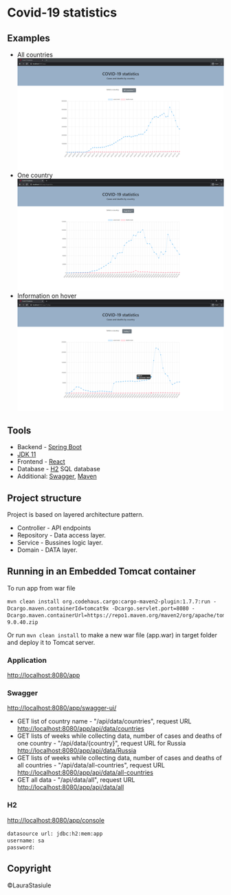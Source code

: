 # Covid-19 statistics

## Examples
* All countries
![Main Page - statistics of all countries](readme/Main.PNG)
* One country
![Statistics of one country](readme/Argentina.PNG)
* Information on hover
![Information on point hover](readme/Turkey.PNG)

## Tools

* Backend - [Spring Boot](https://spring.io/projects/spring-boot)
* [JDK 11](https://www.oracle.com/java/technologies/javase-jdk11-downloads.html)
* Frontend - [React](https://reactjs.org/)
* Database - [H2](https://www.h2database.com/html/main.html) SQL database
* Additional: [Swagger](https://swagger.io/), [Maven](https://maven.apache.org/)

## Project structure
Project is based on layered architecture pattern. 
* Controller - API endpoints
* Repository - Data access layer.
* Service - Bussines logic layer.
* Domain - DATA layer.

## Running in an Embedded Tomcat container
To run app from war file
```
mvn clean install org.codehaus.cargo:cargo-maven2-plugin:1.7.7:run -Dcargo.maven.containerId=tomcat9x -Dcargo.servlet.port=8080 -Dcargo.maven.containerUrl=https://repo1.maven.org/maven2/org/apache/tomcat/tomcat/9.0.40/tomcat-9.0.40.zip

```
Or run `mvn clean install` to make a new war file (app.war) in target folder and deploy it to Tomcat server.
### Application
[http://localhost:8080/app](http://localhost:8080/app)
### Swagger
[http://localhost:8080/app/swagger-ui/](http://localhost:8080/app/swagger-ui/)
* GET list of country name - "/api/data/countries", request URL [http://localhost:8080/app/api/data/countries](http://localhost:8080/app/api/data/countries)
* GET lists of weeks while collecting data, number of cases and deaths of one country - "/api/data/{country}", request URL for Russia [http://localhost:8080/app/api/data/Russia](http://localhost:8080/app/api/data/Russia)
* GET lists of weeks while collecting data, number of cases and deaths of all countries - "/api/data/all-countries", request URL [http://localhost:8080/app/api/data/all-countries](http://localhost:8080/app/api/data/all-countries)
* GET all data - "/api/data/all", request URL [http://localhost:8080/app/api/data/all](http://localhost:8080/app/api/data/all)
### H2
[http://localhost:8080/app/console](http://localhost:8080/app/console)
```
datasource url: jdbc:h2:mem:app
username: sa
password:
```

## Copyright
&copy;LauraStasiule